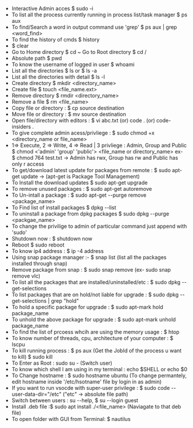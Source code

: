 - Interactive Admin acces \$ sudo -i
- To list all the process currently running in process list/task manager \$ ps aux
- To find/Search a word in output command use 'grep' \$ ps aux | grep <word_find>
- To find the history of cmds \$ history
- \$ clear
- Go to Home directory $ cd ~
  Go to Root directory $ cd /
- Absolute path \$ pwd
- To know the username of logged in user \$ whoami
- List all the directories $ ls or $ ls -a
- List all the directories with detail \$ ls -l
- Create directory \$ mkdir <directory_name>
- Create file \$ touch <file_name.ext>
- Remove directory \$ rmdir <directory_name>
- Remove a file \$ rm <file_name>
- Copy file or directory : \$ cp source destination
- Move file or directory : \$ mv source destination
- Open file/directory with editors : \$ vi abc.txt (or) code . (or) code-insiders .
- To give complete admin acess/privliege : \$ sudo chmod +x <directory_name or file_name>
- 1=> Execute, 2 => Write, 4 => Read | 3 privliege : Admin, Group and Public
  $ chmod <'admin' 'group' 'public'> <file_name or directory_name>
 ex- $ chmod 764 test.txt -> Admin has rwx, Group has rw and Public has only r access
- To get/download latest update for packages from remote : \$ sudo apt-get update -> (apt-get is Package Tool Management)
- To Install the download updates \$ sudo apt-get upgrade
- To remove unused packages : \$ sudo apt-get autoremove
- To Un-intall a package : \$ sudo apt-get --purge remove <package_name>
- To Find list of install packages \$ dpkg --list
- To uninstall a package from dpkg packages \$ sudo dpkg --purge <packgae_name>
- To change the privilige to admin of particular command just append with 'sudo'
- Shutdown now : \$ shutdown now
- Reboot \$ sudo reboot
- To know ip4 address : \$ ip -4 address
- Using snap package manager :- \$ snap list (list all the packages installed through snap)
- Remove package from snap : \$ sudo snap remove <package> (ex- sudo snap remove vlc)
- To list all the packages that are installed/uninstalled/etc : \$ sudo dpkg --get-selections
- To list packages that are on hold/not liable for upgrade : \$ sudo dpkg --get-selections | grep "hold"
- To hold a specific package for upgrade : \$ sudo apt-mark hold package_name
- To unhold the above package for upgrade : \$ sudo apt-mark unhold package_name
- To find the list of prcoess whcih are using the memory usage : \$ htop
- To know number of threads, cpu, architecture of your computer : \$ lscpu
- To kill running process : $ ps aux (Get the JobId of the process u want to kill)
										 $ sudo kill <JobId>
- To Enter as Root : sudo su - (Switch user)
- To know which shell I am using in my terminal : echo \$SHELL or echo \$0
- To Change hostname : \$ sudo hostname ubuntu (To change permantely, edit hostname inside '/etc/hsotname' file by login in as admin)
- If you want to run vsocde with super-user privilege : \$ sudo code --user-data-dir="/etc" ("etc" -> absolute file path)
- Switch between users : su --help, \$ su --login guest
- Install .deb file :\$ sudo apt install ./<file_name> (Naviagate to that deb file)
- To open folder with GUI from Terminal: \$ nautilus <path> 
